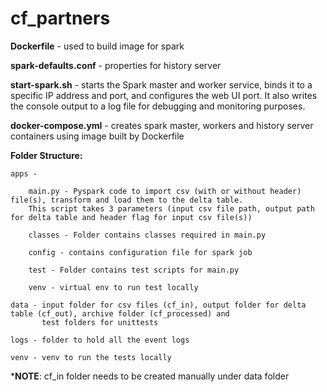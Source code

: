 # cf_partners

**Dockerfile** - used to build image for spark

**spark-defaults.conf** - properties for history server

**start-spark.sh** - starts the Spark master and worker service, binds it to a specific IP address and port, and configures the web UI port. 
It also writes the console output to a log file for debugging and monitoring purposes.

**docker-compose.yml** - creates spark master, workers and history server containers using image built by Dockerfile


**Folder Structure:**
    
    apps - 
    
        main.py - Pyspark code to import csv (with or without header) file(s), transform and load them to the delta table. 
        This script takes 3 parameters (input csv file path, output path for delta table and header flag for input csv file(s))
        
        classes - Folder contains classes required in main.py
        
        config - contains configuration file for spark job
        
        test - Folder contains test scripts for main.py
        
        venv - virtual env to run test locally
    
    data - input folder for csv files (cf_in), output folder for delta table (cf_out), archive folder (cf_processed) and 
           test folders for unittests
    
    logs - folder to hold all the event logs
    
    venv - venv to run the tests locally
    
***NOTE**: cf_in folder needs to be created manually under data folder

